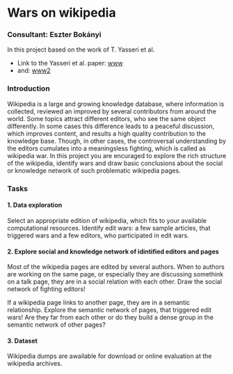 # Wars on wikipedia
### Consultant: Eszter Bokányi
In this project based on the work of T. Yasseri et al.

- Link to the Yasseri et al. paper: [www](https://arxiv.org/abs/1305.5566) 
- and: [www2](https://arxiv.org/abs/1107.3689)

### Introduction 

Wikipedia is a large and growing knowledge database, where information is collected, 
reviewed an improved by several contributors from around the world. Some topics attract
different editors, who see the same object differently. In some cases this difference leads
to a peaceful discussion, which improves content, and results a high quality contribution
to the knowledge base. Though, in other cases, the controversal understanding by the editors
cumulates into a meaningsless fighting, which is called as wikipedia war. In this project
you are encuraged to explore the rich structure of the wikipedia, identify wars and draw
basic conclusions about the social or knowledge network of such problematic wikipedia pages.

### Tasks

#### 1. Data exploration 
Select an appropriate edition of wikipedia, which fits to your available computational resources.
Identify edit wars: a few sample articles, that triggered wars and a few editors, who participated in
edit wars.

#### 2. Explore social and knowledge network of idintified editors and pages
Most of the wikipedia pages are edited by several authors. When to authors are working on the same page,
or especially they are discussing somethink on a talk page, they are in a social relation with each other.
Draw the social network of fighting editors! 

If a wikipedia page links to another page, they are in a semantic relationship. Explore the semantic
network of pages, that triggered edit wars! Are they far from each other or do they build a dense group
in the semantic network of other pages?

#### 3. Dataset

Wikipedia dumps are awailable for download or online evaluation at the wikipedia archives.
